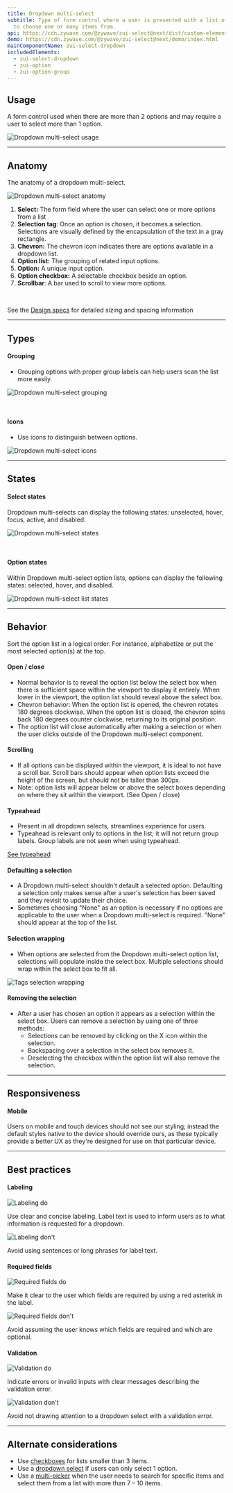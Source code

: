 ```yaml
---
title: Dropdown multi-select
subtitle: Type of form control where a user is presented with a list of options
  to choose one or many items from.
api: https://cdn.zywave.com/@zywave/zui-select@next/dist/custom-elements.json
demo: https://cdn.zywave.com/@zywave/zui-select@next/demo/index.html
mainComponentName: zui-select-dropdown
includedElements:
  - zui-select-dropdown
  - zui-option
  - zui-option-group
---
```

## Usage

A form control used when there are more than 2 options and may require a user to select more than 1 option.

![Dropdown multi-select usage](/images/multi_select_usage.svg)

- - -

## Anatomy

The anatomy of a dropdown multi-select.

![Dropdown multi-select anatomy](/images/multi_select_anatomy.svg)

1. **Select:** The form field where the user can select one or more options from a list
2. **Selection tag**: Once an option is chosen, it becomes a selection. Selections are visually defined by the encapsulation of the text in a gray rectangle.
3. **Chevron:** The chevron icon indicates there are options available in a dropdown list.
4. **Option list:** The grouping of related input options.
5. **Option:** A unique input option.
6. **Option checkbox:** A selectable checkbox beside an option.
7. **Scrollbar**: A bar used to scroll to view more options.

<br>

See the [](https://xd.adobe.com/view/ef2f902b-219f-4e41-8bba-2bf079fc5969-ba7c/grid)[Design specs](https://xd.adobe.com/view/630718e2-ca07-4189-961b-2a655245666d-3654/grid) for detailed sizing and spacing information

- - -

## Types

#### Grouping

* Grouping options with proper group labels can help users scan the list more easily.

![Dropdown multi-select grouping](/images/multiselect_grouping_specs.svg)

<br>

#### Icons

* Use icons to distinguish between options.

![Dropdown multi-select icons](/images/multiselect_icon_specs.svg)

- - -

## States

#### Select states

Dropdown multi-selects can display the following states: unselected, hover, focus, active, and disabled.

![Dropdown multi-select states](/images/multiselect_states.svg)

<br>

#### Option states

Within Dropdown multi-select option lists, options can display the following states: selected, hover, and disabled.

![Dropdown multi-select list states](/images/multiselect_list_states.svg)

- - -

## Behavior

Sort the option list in a logical order. For instance, alphabetize or put the most selected option(s) at the top.

#### Open / close

* Normal behavior is to reveal the option list below the select box when there is sufficient space within the viewport to display it entirely. When lower in the viewport, the option list should reveal above the select box.
* Chevron behavior: When the option list is opened, the chevron rotates 180 degrees clockwise. When the option list is closed, the chevron spins back 180 degrees counter clockwise, returning to its original position.
* The option list will close automatically after making a selection or when the user clicks outside of the Dropdown multi-select component.

#### Scrolling

* If all options can be displayed within the viewport, it is ideal to not have a scroll bar. Scroll bars should appear when option lists exceed the height of the screen, but should not be taller than 300px.
* Note: option lists will appear below or above the select boxes depending on where they sit within the viewport. (See Open / close)

#### Typeahead

* Present in all dropdown selects, streamlines experience for users.
* Typeahead is relevant only to options in the list; it will not return group labels. Group labels are not seen when using typeahead.

[See typeahead](/design-system/patterns/typeahead/)

#### Defaulting a selection

* A Dropdown multi-select shouldn't default a selected option. Defaulting a selection only makes sense after a user's selection has been saved and they revisit to update their choice.
* Sometimes choosing "None" as an option is necessary if no options are applicable to the user when a Dropdown multi-select is required. "None" should appear at the top of the list.

#### Selection wrapping

* When options are selected from the Dropdown multi-select option list, selections will populate inside the select box. Multiple selections should wrap within the select box to fit all.

![Tags selection wrapping](/images/tag_specs.svg)

#### Removing the selection

* After a user has chosen an option it appears as a selection within the select box. Users can remove a selection by using one of three methods:
  * Selections can be removed by clicking on the X icon within the selection.
  * Backspacing over a selection in the select box removes it.
  * Deselecting the checkbox within the option list will also remove the selection.

- - -

## Responsiveness

#### Mobile

Users on mobile and touch devices should not see our styling; instead the default styles native to the device should override ours, as these typically provide a better UX as they're designed for use on that particular device.

- - -

## Best practices

#### Labeling

<docs-grid columns="2">

<div>

![Labeling do](/images/multiselect_bestpractices-–-do.svg)

<docs-do>
Use clear and concise labeling. Label text is used to inform users as to what information is requested for a dropdown. 
</docs-do>

</div>

<div>

![Labeling don't](/images/multiselect_bestpractices-–-donot.svg)

<docs-do-not>
Avoid using sentences or long phrases for label text. 
</docs-do-not>

</div>

</docs-grid>

<docs-spacer>

</docs-spacer>



#### Required fields

<docs-grid columns="2">

<div>

![Required fields do](/images/multiselect_bestpractices-–-do-–-2.svg)

<docs-do>
Make it clear to the user which fields are required by using a red asterisk in the label.
</docs-do>

</div>

<div>

![Required fields don't](/images/multiselect_bestpractices-–-donot-–-2.svg)

<docs-do-not>
Avoid assuming the user knows which fields are required and which are optional.
</docs-do-not>

</div>

</docs-grid>

<docs-spacer>

</docs-spacer>



#### Validation

<docs-grid columns="2">

<div>

![Validation do](/images/multiselect_bestpractices-–-do-–-3.svg)

<docs-do>
Indicate errors or invalid inputs with clear messages describing the validation error.
</docs-do>

</div>

<div>

![Validation don't](/images/multiselect_bestpractices-–-donot-–-3.svg)

<docs-do-not>
Avoid not drawing attention to a dropdown select with a validation error.
</docs-do-not>

</div>

</docs-grid>

<docs-spacer>

</docs-spacer>



- - -

## Alternate considerations

* Use [checkboxes](/design-system/components/checkboxes/) for lists smaller than 3 items.
* Use a [dropdown select](/design-system/components/dropdown-selects/) if users can only select 1 option.
* Use a [multi-picker](/design-system/components/pickers/) when the user needs to search for specific items and select them from a list with more than 7 – 10 items.